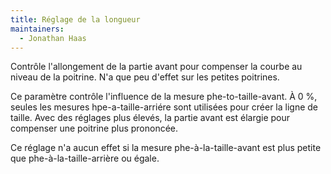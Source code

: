 ```yaml
---
title: Réglage de la longueur
maintainers:
  - Jonathan Haas
---
```


Contrôle l'allongement de la partie avant pour compenser la courbe au niveau de la poitrine.
N'a que peu d'effet sur les petites poitrines.

Ce paramètre contrôle l'influence de la mesure phe-to-taille-avant. À 0 %, seules les mesures hpe-a-taille-arriére
sont utilisées pour créer la ligne de taille. Avec des réglages plus élevés, la partie avant est élargie pour compenser une poitrine plus prononcée.

Ce réglage n'a aucun effet si la mesure phe-à-la-taille-avant est plus petite que phe-à-la-taille-arrière ou égale.
